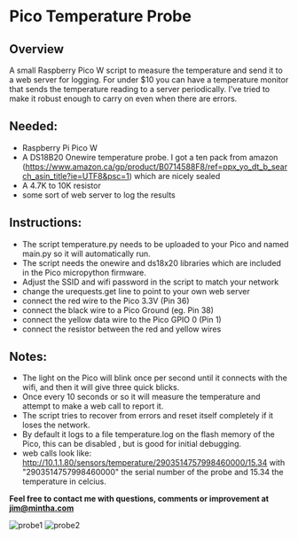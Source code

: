 # Pico Temperature Probe

## Overview 
A small Raspberry Pico W script to measure the temperature and send it to a web server for logging.  For under $10 you can have a temperature monitor that sends the temperature reading to a server periodically.  I've tried to make it robust enough to carry on even when there are errors.

## Needed:
- Raspberry Pi Pico W
- A DS18B20 Onewire temperature probe.  I got a ten pack from amazon (https://www.amazon.ca/gp/product/B0714588F8/ref=ppx_yo_dt_b_search_asin_title?ie=UTF8&psc=1) which are nicely sealed
- A 4.7K to 10K resistor
- some sort of web server to log the results

## Instructions:
- The script temperature.py needs to be uploaded to your Pico and named main.py so it will automatically run.
- The script needs the onewire and ds18x20 libraries which are included in the Pico micropython firmware.
- Adjust the SSID and wifi password in the script to match your network
- change the urequests.get line to point to your own web server
- connect the red wire to the Pico 3.3V (Pin 36)
- connect the black wire to a Pico Ground (eg. Pin 38)
- connect the yellow data wire to the Pico GPIO 0 (Pin 1)
- connect the resistor between the red and yellow wires

## Notes:
- The light on the Pico will blink once per second until it connects with the wifi, and then it will give three quick blicks.
- Once every 10 seconds or so it will measure the temperature and attempt to make a web call to report it.
- The script tries to recover from errors and reset itself completely if it loses the network.
- By default it logs to a file temperature.log on the flash memory of the Pico, this can be disabled , but is good for initial debugging.
- web calls look like:  http://10.1.1.80/sensors/temperature/2903514757998460000/15.34  with "2903514757998460000" the serial number of the probe and 15.34 the temperature in celcius.

**Feel free to contact me with questions, comments or improvement at jim@mintha.com**

![probe1](https://user-images.githubusercontent.com/47866187/213978473-26d448cd-3166-4a0b-b2fb-05700b4b94a3.jpg)
![probe2](https://user-images.githubusercontent.com/47866187/213978478-fb6e1810-b1aa-489b-9c87-668cc162c8e3.jpg)
